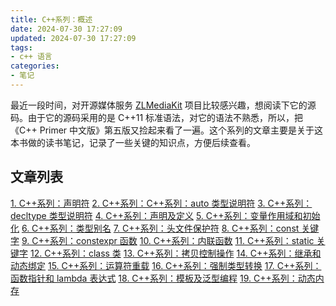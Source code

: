 ```yaml
---
title: C++系列：概述
date: 2024-07-30 17:27:09
updated: 2024-07-30 17:27:09
tags:
- c++ 语言
categories: 
- 笔记
---
```


最近一段时间，对开源媒体服务 [ZLMediaKit](https://github.com/ZLMediaKit/ZLMediaKit/) 项目比较感兴趣，想阅读下它的源码。由于它的源码采用的是 C++11 标准语法，对它的语法不熟悉，所以，把《C++ Primer 中文版》第五版又捡起来看了一遍。这个系列的文章主要是关于这本书做的读书笔记，记录了一些关键的知识点，方便后续查看。

<!-- more -->

## 文章列表

[1. C++系列：声明符][1]
[2. C++系列：C++系列：auto 类型说明符][2]
[3. C++系列：decltype 类型说明符][3]
[4. C++系列：声明及定义][4]
[5. C++系列：变量作用域和初始化][5]
[6. C++系列：类型别名][6]
[7. C++系列：头文件保护符][7]
[8. C++系列：const 关键字][8]
[9. C++系列：constexpr 函数][9]
[10. C++系列：内联函数][10]
[11. C++系列：static 关键字][11]
[12. C++系列：class 类][12]
[13. C++系列：拷贝控制操作][13]
[14. C++系列：继承和动态绑定][14]
[15. C++系列：运算符重载][15]
[16. C++系列：强制类型转换][16]
[17. C++系列：函数指针和 lambda 表达式][17]
[18. C++系列：模板及泛型编程][18]
[19. C++系列：动态内存][19]


[1]:https://zhangxt.top/2024/07/30/cplusplus-declarator/
[2]:https://zhangxt.top/2024/07/30/cplusplus-auto-declarator/
[3]:https://zhangxt.top/2024/07/30/cplusplus-decltype/
[4]:https://zhangxt.top/2024/07/30/cplusplus-declaration-and-define/
[5]:https://zhangxt.top/2024/07/30/cplusplus-scope-and-initialization/
[6]:https://zhangxt.top/2024/07/30/cplusplus-type-alias/
[7]:https://zhangxt.top/2024/07/30/cplusplus-header-guard/
[8]:https://zhangxt.top/2024/07/30/cplusplus-const/
[9]:https://zhangxt.top/2024/07/30/cplusplus-constexpr-function/
[10]:https://zhangxt.top/2024/07/30/cplusplus-inline-function/
[11]:https://zhangxt.top/2024/07/30/cplusplus-static/
[12]:https://zhangxt.top/2024/07/30/cplusplus-class/
[13]:https://zhangxt.top/2024/07/30/cplusplus-class-copy-control/
[14]:https://zhangxt.top/2024/07/30/cplusplus-oop/
[15]:https://zhangxt.top/2024/07/30/cplusplus-operator-override/
[16]:https://zhangxt.top/2024/07/30/cplusplus-operator-cast/
[17]:https://zhangxt.top/2024/07/30/cplusplus-operator-function-pointer-object/
[18]:https://zhangxt.top/2024/07/30/cplusplus-template-generic/
[19]:https://zhangxt.top/2024/07/30/cplusplus-dynamic-mem/